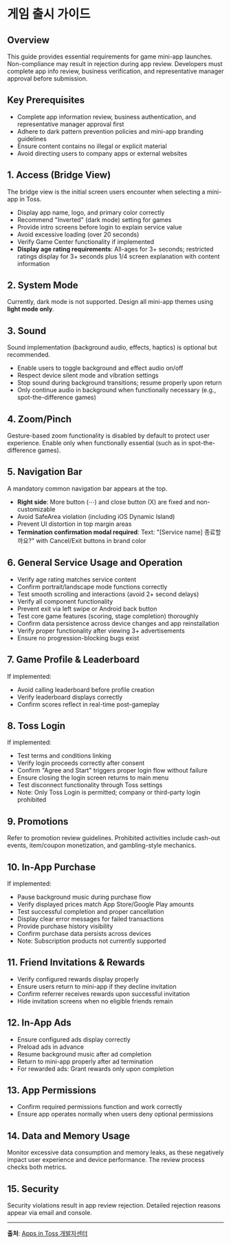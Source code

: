 # 게임 출시 가이드

## Overview

This guide provides essential requirements for game mini-app launches. Non-compliance may result in rejection during app review. Developers must complete app info review, business verification, and representative manager approval before submission.

## Key Prerequisites

- Complete app information review, business authentication, and representative manager approval first
- Adhere to dark pattern prevention policies and mini-app branding guidelines
- Ensure content contains no illegal or explicit material
- Avoid directing users to company apps or external websites

## 1. Access (Bridge View)

The bridge view is the initial screen users encounter when selecting a mini-app in Toss.

- Display app name, logo, and primary color correctly
- Recommend "Inverted" (dark mode) setting for games
- Provide intro screens before login to explain service value
- Avoid excessive loading (over 20 seconds)
- Verify Game Center functionality if implemented
- **Display age rating requirements**: All-ages for 3+ seconds; restricted ratings display for 3+ seconds plus 1/4 screen explanation with content information

## 2. System Mode

Currently, dark mode is not supported. Design all mini-app themes using **light mode only**.

## 3. Sound

Sound implementation (background audio, effects, haptics) is optional but recommended.

- Enable users to toggle background and effect audio on/off
- Respect device silent mode and vibration settings
- Stop sound during background transitions; resume properly upon return
- Only continue audio in background when functionally necessary (e.g., spot-the-difference games)

## 4. Zoom/Pinch

Gesture-based zoom functionality is disabled by default to protect user experience. Enable only when functionally essential (such as in spot-the-difference games).

## 5. Navigation Bar

A mandatory common navigation bar appears at the top.

- **Right side**: More button (⋯) and close button (X) are fixed and non-customizable
- Avoid SafeArea violation (including iOS Dynamic Island)
- Prevent UI distortion in top margin areas
- **Termination confirmation modal required**: Text: "[Service name] 종료할까요?" with Cancel/Exit buttons in brand color

## 6. General Service Usage and Operation

- Verify age rating matches service content
- Confirm portrait/landscape mode functions correctly
- Test smooth scrolling and interactions (avoid 2+ second delays)
- Verify all component functionality
- Prevent exit via left swipe or Android back button
- Test core game features (scoring, stage completion) thoroughly
- Confirm data persistence across device changes and app reinstallation
- Verify proper functionality after viewing 3+ advertisements
- Ensure no progression-blocking bugs exist

## 7. Game Profile & Leaderboard

If implemented:

- Avoid calling leaderboard before profile creation
- Verify leaderboard displays correctly
- Confirm scores reflect in real-time post-gameplay

## 8. Toss Login

If implemented:

- Test terms and conditions linking
- Verify login proceeds correctly after consent
- Confirm "Agree and Start" triggers proper login flow without failure
- Ensure closing the login screen returns to main menu
- Test disconnect functionality through Toss settings
- Note: Only Toss Login is permitted; company or third-party login prohibited

## 9. Promotions

Refer to promotion review guidelines. Prohibited activities include cash-out events, item/coupon monetization, and gambling-style mechanics.

## 10. In-App Purchase

If implemented:

- Pause background music during purchase flow
- Verify displayed prices match App Store/Google Play amounts
- Test successful completion and proper cancellation
- Display clear error messages for failed transactions
- Provide purchase history visibility
- Confirm purchase data persists across devices
- Note: Subscription products not currently supported

## 11. Friend Invitations & Rewards

- Verify configured rewards display properly
- Ensure users return to mini-app if they decline invitation
- Confirm referrer receives rewards upon successful invitation
- Hide invitation screens when no eligible friends remain

## 12. In-App Ads

- Ensure configured ads display correctly
- Preload ads in advance
- Resume background music after ad completion
- Return to mini-app properly after ad termination
- For rewarded ads: Grant rewards only upon completion

## 13. App Permissions

- Confirm required permissions function and work correctly
- Ensure app operates normally when users deny optional permissions

## 14. Data and Memory Usage

Monitor excessive data consumption and memory leaks, as these negatively impact user experience and device performance. The review process checks both metrics.

## 15. Security

Security violations result in app review rejection. Detailed rejection reasons appear via email and console.

---
**출처**: [Apps in Toss 개발자센터](https://developers-apps-in-toss.toss.im/checklist/app-game.html)
